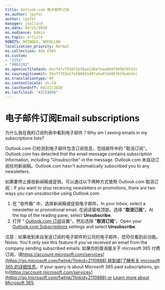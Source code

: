 ```yaml
---
title: Outlook.com 电子邮件订阅
ms.author: lpyfer
author: lpyfer
manager: joallard
ms.date: 04/21/2020
ms.audience: Admin
ms.topic: article
ROBOTS: NOINDEX, NOFOLLOW
localization_priority: Normal
ms.collection: Adm_O365
ms.custom:
- "3151"
- "9001191"
ms.openlocfilehash: becf4fcf93871b78ae136efeaa004f999bf0532c
ms.sourcegitcommit: 55eff703a17e500681d8fa6a87eb067019ade3cc
ms.translationtype: MT
ms.contentlocale: zh-CN
ms.lasthandoff: 04/22/2020
ms.locfileid: "43723656"
---
```

# <a name="email-subscriptions"></a><span data-ttu-id="b5717-102">电子邮件订阅</span><span class="sxs-lookup"><span data-stu-id="b5717-102">Email subscriptions</span></span>

<span data-ttu-id="b5717-103">为什么我在我的订阅列表中看到电子邮件？</span><span class="sxs-lookup"><span data-stu-id="b5717-103">Why am I seeing emails in my subscriptions lists?</span></span>

<span data-ttu-id="b5717-104">Outlook.com 已检测到电子邮件包含订阅信息，包括邮件中的 "取消订阅"。</span><span class="sxs-lookup"><span data-stu-id="b5717-104">Outlook.com has detected that the email message contains subscription information, including "Unsubscribe" in the message.</span></span> <span data-ttu-id="b5717-105">Outlook.com 未自动订阅任何新闻稿。</span><span class="sxs-lookup"><span data-stu-id="b5717-105">Outlook.com hasn't automatically subscribed you to any newsletters.</span></span>

<span data-ttu-id="b5717-106">如果要停止接收新闻稿或促销，可以通过以下两种方式使用 Outlook.com 取消订阅：</span><span class="sxs-lookup"><span data-stu-id="b5717-106">If you want to stop receiving newsletters or promotions, there are two ways you can unsubscribe using Outlook.com:</span></span>
1. <span data-ttu-id="b5717-107">在 "收件箱" 中，选择新闻稿或促销电子邮件。</span><span class="sxs-lookup"><span data-stu-id="b5717-107">In your Inbox, select a newsletter or promotional email.</span></span> <span data-ttu-id="b5717-108">在阅读窗格顶部，选择 "**取消订阅**"。</span><span class="sxs-lookup"><span data-stu-id="b5717-108">At the top of the reading pane, select **Unsubscribe**.</span></span>
2. <span data-ttu-id="b5717-109">打开 " [Outlook.com 订阅](https://go.microsoft.com/fwlink/?linkid=2110887)设置"，然后选择 "**取消订阅**"。</span><span class="sxs-lookup"><span data-stu-id="b5717-109">Open your [Outlook.com Subscriptions](https://go.microsoft.com/fwlink/?linkid=2110887) settings and select **Unsubscribe**.</span></span>

<span data-ttu-id="b5717-110">注意：如果收到来自发送订阅的电子邮件的公司的电子邮件，您将仅看到此功能。</span><span class="sxs-lookup"><span data-stu-id="b5717-110">Notes: You'll only see this feature if you've received an email from the company sending subscribed emails.</span></span>
<span data-ttu-id="b5717-111">如果你的查询是关于 microsoft 365 付费订阅，请[https://account.microsoft.com/services](https://go.microsoft.com/fwlink/?linkid=2110888) 转到或[了解有关 microsoft 365 的详细信息](https://products.office.com/compare-all-microsoft-office-products?tab=1&WT.mc_id=PROD_OL-Web_Support_O365NewValue_Upgrade)。</span><span class="sxs-lookup"><span data-stu-id="b5717-111">If your query is about Microsoft 365 paid subscriptions, go to[https://account.microsoft.com/services](https://go.microsoft.com/fwlink/?linkid=2110888) or [Learn more about Microsoft 365](https://products.office.com/compare-all-microsoft-office-products?tab=1&WT.mc_id=PROD_OL-Web_Support_O365NewValue_Upgrade).</span></span>
  